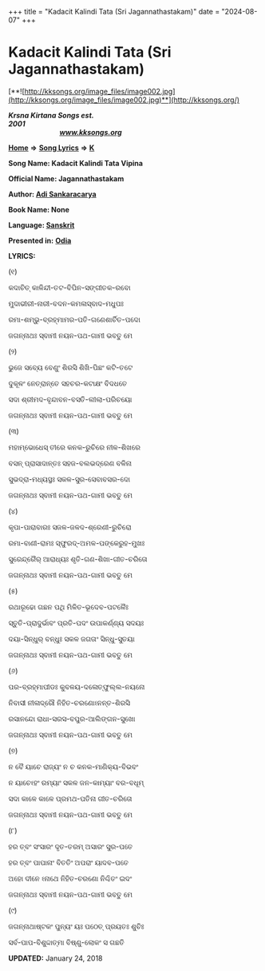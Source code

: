 +++
title = "Kadacit Kalindi Tata (Sri Jagannathastakam)"
date = "2024-08-07"
+++

# Kadacit Kalindi Tata (Sri Jagannathastakam)
[**![http://kksongs.org/image_files/image002.jpg](http://kksongs.org/image_files/image002.jpg)**](http://kksongs.org/)

**_Krsna Kirtana Songs est. 2001_**                                                                                                                                                 **_www.kksongs.org_**

[**Home**](http://kksongs.org/) **⇒** [**Song Lyrics**](http://kksongs.org/lyrics.html) **⇒** [**K**](http://kksongs.org/songs/song_k.html)

**Song Name: Kadacit Kalindi Tata Vipina**

**Official Name: Jagannathastakam**

**Author: [Adi Sankaracarya](http://kksongs.org/authors/list/adisankara.html)**

**Book Name: None**

**Language: [Sanskrit](http://kksongs.org/language/list/sanskrit.html)**

**Presented in:** [**Odia**](http://kksongs.org/unicode/odia.html) 

**LYRICS:**

(୧)

କଦାଚିତ୍ କାଳିନ୍ଦୀ\-ତଟ\-ବିପିନ\-ସଙ୍ଗୀତକ\-ରବୋ

ମୁଦାଭୀରୀ\-ନାରୀ\-ବଦନ\-କମଳାସ୍ବାଦ\-ମଧୁପଃ

ରମା\-ଶମ୍ଭୁ\-ବ୍ରହ୍ମାମର\-ପତି\-ଗଣେଶାର୍ଚିତ\-ପଦୋ

ଜଗନ୍ନାଥଃ ସ୍ବାମୀ ନୟନ\-ପଥ\-ଗାମୀ ଭବତୁ ମେ

(୨)

ଭୁଜେ ସବ୍ୟେ ବେଣୁଂ ଶିରସି ଶିଖି-ପିଛଂ କଟି-ତଟେ

ଦୁକୂଳଂ ନେତ୍ରାନ୍ତେ ସହଚର\-କଟାକ୍ଷଂ ବିଦଧତେ

ସଦା ଶ୍ରୀମଦ\-ବୃନ୍ଦାବନ\-ବସତି\-ଲୀଲା\-ପରିଚୟୋ

ଜଗନ୍ନାଥଃ ସ୍ବାମୀ ନୟନ\-ପଥ\-ଗାମୀ ଭବତୁ ମେ

(୩)

ମହାମ୍ଭୋଧେସ୍ ତୀରେ କନକ\-ରୁଚିରେ ନୀଳ\-ଶିଖରେ

ବସନ୍ ପ୍ରାସାଦାନ୍ତଃ ସହଜ\-ବଲଭଦ୍ରେଣ ବଳିନା

ସୁଭଦ୍ରା\-ମଧ୍ୟସ୍ଥଃ ସକଳ\-ସୁର\-ସେବାବସର\-ଦୋ

ଜଗନ୍ନାଥଃ ସ୍ବାମୀ ନୟନ\-ପଥ\-ଗାମୀ ଭବତୁ ମେ

(୪)

କୃପା\-ପାରାବାରଃ ସଜଳ\-ଜଳଦ\-ଶ୍ରେଣୀ\-ରୁଚିରୋ

ରମା\-ବାଣୀ\-ରାମଃ ସ୍ଫୁରଦ୍\-ଅମଳ\-ପଙ୍କେରୁହ\-ମୁଖଃ

ସୁରେନ୍ଦ୍ରୈର୍ ଆରାଧ୍ୟଃ ଶୃତି\-ଗଣ\-ଶିଖା\-ଗୀତ\-ଚରିତୋ

ଜଗନ୍ନାଥଃ ସ୍ବାମୀ ନୟନ\-ପଥ\-ଗାମୀ ଭବତୁ ମେ

(୫)

ରଥାରୂଢୋ ଗଛନ ପଥି ମିଳିତ\-ଭୂଦେବ\-ପଟଳୈଃ

ସ୍ତୁତି\-ପ୍ରାଦୁର୍ଭାବଂ ପ୍ରତି\-ପଦଂ ଉପାକର୍ଣ୍ଣ୍ୟ ସଦୟଃ

ଦୟା\-ସିନ୍ଧୁର୍ ବନ୍ଧୁଃ ସକଳ ଜଗତାଂ ସିନ୍ଧୁ\-ସୁତୟା

ଜଗନ୍ନାଥଃ ସ୍ବାମୀ ନୟନ\-ପଥ\-ଗାମୀ ଭବତୁ ମେ

(୬)

ପର\-ବ୍ରହ୍ମାପୀଡଃ କୁବଳୟ\-ଦଳୋତ୍ଫୁଲ୍ଲ\-ନୟନୋ

ନିବାସୀ ନୀଳାଦ୍ରୌ ନିହିତ\-ଚରଣୋଽନନ୍ତ\-ଶିରସି

ରସାନନ୍ଦୋ ରାଧା\-ସରସ\-ବପୁର\-ଆଲିଙ୍ଗନ\-ସୁଖୋ

ଜଗନ୍ନାଥଃ ସ୍ବାମୀ ନୟନ\-ପଥ\-ଗାମୀ ଭବତୁ ମେ

(୭)

ନ ବୈ ୟାଚେ ରାଜ୍ୟଂ ନ ଚ କନକ\-ମାଣିକ୍ୟ\-ବିଭବଂ

ନ ୟାଚେଽହଂ ରମ୍ୟାଂ ସକଳ ଜନ\-କାମ୍ୟାଂ ବର\-ବଧୂମ୍

ସଦା କାଳେ କାଳେ ପ୍ରମଥ\-ପତିନା ଗୀତ\-ଚରିତୋ

ଜଗନ୍ନାଥଃ ସ୍ବାମୀ ନୟନ\-ପଥ\-ଗାମୀ ଭବତୁ ମେ

(୮)

ହର ତ୍ବଂ ସଂସାରଂ ଦୃତ\-ତରମ୍ ଅସାରଂ ସୁର\-ପତେ

ହର ତ୍ବଂ ପାପାନାଂ ବିତତିଂ ଅପରାଂ ୟାଦବ\-ପତେ

ଅହୋ ଦୀନେ ଽନାଥେ ନିହିତ\-ଚରଣୋ ନିଶ୍ଚିତଂ ଇଦଂ

ଜଗନ୍ନାଥଃ ସ୍ବାମୀ ନୟନ\-ପଥ\-ଗାମୀ ଭବତୁ ମେ

(୯)

ଜଗନ୍ନାଥାଷ୍ଟକଂ ପୁନ୍ୟଂ ୟଃ ପଠେତ୍ ପ୍ରୟତଃ ଶୁଚିଃ

ସର୍ବ\-ପାପ\-ବିଶୁଦ୍ଦାତ୍ମା ବିଷ୍ଣୁ\-ଲୋକଂ ସ ଗଛତି

**UPDATED:** January 24, 2018
